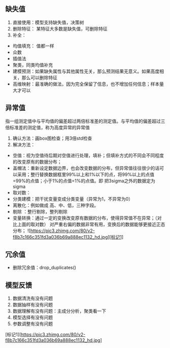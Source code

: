 ## 缺失值
1. 直接使用：模型支持缺失值，决策树
2. 删除特征： 某特征大多数是缺失值，可删除特征
3. 补全： 
* 均值填充： 值都一样
* 众数
* 插值法
* 聚类，同类均值补充
* 建模预测：如果缺失属性与其他属性无关，那么预测结果无意义。如果高度相关，那么可以删除特征
* 高维映射：最准确的做法，因为完全保留了信息，也不增加任何信息；样本量大才可以

## 异常值
指一组测定值中与平均值的偏差超过两倍标准差的测定值。与平均值的偏差超过三倍标准差的测定值，称为高度异常的异常值
1. 确认方法：画box图检查；用3倍std检查
2. 解决方法：
* 空值：视为空值待后期对空值进行处理，填补；但填补方式的不同会不同程度的改变原有的数据分布；
* 盖帽法：重新设定数据边界，也会改变数据的分布，但异常值往往很少的话可以采用；整行替换数据框里99%以上和1%以下的点，将99%以上的点值=99%的点值；小于1%的点值=1%的点值。即
把3sigma之外的数据定为sigma
* 取对数：
* 分类建模：把干扰变量变成分类变量（异常为1，不异常为0）
* 离散化：例如做成 高、中、低，三种字段。
* 剔除 ：整行剔除，整列剔除
* 变量转换：通过一定的变换改变原有数据的分布，使得异常值不在异常；（对比上面的取对数）
对严重右偏的数据非常有用，变换后的数据能够更接近正态分布；
![https://pic3.zhimg.com/80/v2-f8b7c166c351fd3a036b69a888ec1132_hd.jpg][标记1]

## 冗余值
* 删除冗余值：drop_duplicates()

## 模型反馈
1. 数据清洗有没有问题
2. 数据抽样有没有问题
3. 数据理解有没有问题：主成分分析，聚类看一下
4. 模型选择有没有问题
5. 参数调整有没有问题

[标记1][https://pic3.zhimg.com/80/v2-f8b7c166c351fd3a036b69a888ec1132_hd.jpg]
